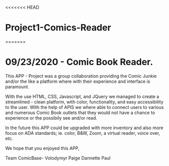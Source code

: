 <<<<<<< HEAD
# Project1-Comics-Reader
=======
# 09/23/2020 - Comic Book Reader.

This APP - Project was a group collaboration providing the Comic Junkie and/or the like a platform where with their experience and interface is paramount. 

With the use HTML, CSS, Javascript, and JQuery we managed to create a streamlined - clean platform, with color, functionality, and easy accessibility to the user. With the help of APIS we where able to connect users to various and numerous Comic Book outlets that they would not have a chance to experience or the possibily see and/or read. 

In the future this APP could be upgraded with more inventory and also more focus on ADA standards; ie. color, B&W, Zoom, a virtual reader, voice over, etc. 


We hope that you enjoyed this APP,

Team ComicBase- 
Volodymyr
Paige
Dannette
Paul



